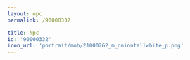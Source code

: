```yaml
---
layout: npc
permalink: /90000332

title: Npc
id: '90000332'
icon_url: 'portrait/mob/21000262_m_oniontallwhite_p.png'
---
```

